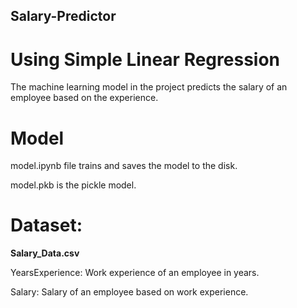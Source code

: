 ## Salary-Predictor

# Using Simple Linear Regression

The machine learning model in the project predicts the salary of an employee based on the experience.

# Model

model.ipynb file trains and saves the model to the disk.

model.pkb is the pickle model.

# Dataset:
**Salary_Data.csv**

YearsExperience: Work experience of an employee in years.

Salary: Salary of an employee based on work experience.
